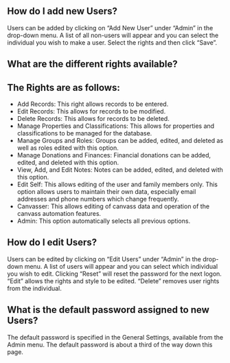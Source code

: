 ## How do I add new Users?

Users can be added by clicking on “Add New User” under “Admin” in the drop-down menu. A list of all non-users will appear and you can select the individual you wish to make a user. Select the rights and then click “Save”.

## What are the different rights available?

## The Rights are as follows:

 - Add Records: This right allows records to be entered.
 - Edit Records: This allows for records to be modified.
 - Delete Records: This allows for records to be deleted.
 - Manage Properties and Classifications: This allows for properties and classifications to be managed for the database.
 - Manage Groups and Roles: Groups can be added, edited, and deleted as well as roles edited with this option.
 - Manage Donations and Finances: Financial donations can be added, edited, and deleted with this option.
 - View, Add, and Edit Notes: Notes can be added, edited, and deleted with this option.
 - Edit Self: This allows editing of the user and family members only. This option allows users to maintain their own data, especially email addresses and phone numbers which change frequently.
 - Canvasser: This allows editing of canvass data and operation of the canvass automation features.
 - Admin: This option automatically selects all previous options.

## How do I edit Users?

Users can be edited by clicking on “Edit Users” under “Admin” in the drop-down menu. A list of users will appear and you can select which individual you wish to edit. Clicking “Reset” will reset the password for the next logon. “Edit” allows the rights and style to be edited. “Delete” removes user rights from the individual.

## What is the default password assigned to new Users?

The default password is specified in the General Settings, available from the Admin menu. The default password is about a third of the way down this page.



